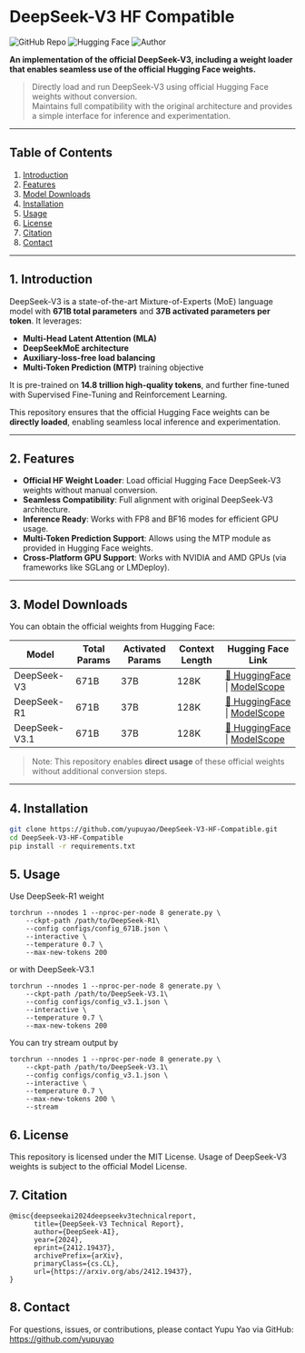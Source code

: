 <!-- markdownlint-disable first-line-h1 -->
<!-- markdownlint-disable html -->
<!-- markdownlint-disable no-duplicate-header -->


# DeepSeek-V3 HF Compatible

![GitHub Repo](https://img.shields.io/badge/GitHub-DeepSeek--V3--HF--Compatible-24292f?logo=github&logoColor=white)
![Hugging Face](https://img.shields.io/badge/🤖%20Hugging%20Face-DeepSeek%20AI-ffc107?logoColor=white)
![Author](https://img.shields.io/badge/Author-Yupu%20Yao-blue)

**An implementation of the official DeepSeek-V3, including a weight loader that enables seamless use of the official Hugging Face weights.**

> Directly load and run DeepSeek-V3 using official Hugging Face weights without conversion.  
> Maintains full compatibility with the original architecture and provides a simple interface for inference and experimentation.

---

## Table of Contents

1. [Introduction](#1-introduction)
2. [Features](#2-features)
3. [Model Downloads](#3-model-downloads)
4. [Installation](#4-installation)
5. [Usage](#5-usage)
6. [License](#6-license)
7. [Citation](#7-citation)
8. [Contact](#8-contact)

---

## 1. Introduction

DeepSeek-V3 is a state-of-the-art Mixture-of-Experts (MoE) language model with **671B total parameters** and **37B activated parameters per token**. It leverages:

- **Multi-Head Latent Attention (MLA)**  
- **DeepSeekMoE architecture**  
- **Auxiliary-loss-free load balancing**  
- **Multi-Token Prediction (MTP)** training objective  

It is pre-trained on **14.8 trillion high-quality tokens**, and further fine-tuned with Supervised Fine-Tuning and Reinforcement Learning.

This repository ensures that the official Hugging Face weights can be **directly loaded**, enabling seamless local inference and experimentation.

---

## 2. Features

- **Official HF Weight Loader**: Load official Hugging Face DeepSeek-V3 weights without manual conversion.  
- **Seamless Compatibility**: Full alignment with original DeepSeek-V3 architecture.  
- **Inference Ready**: Works with FP8 and BF16 modes for efficient GPU usage.  
- **Multi-Token Prediction Support**: Allows using the MTP module as provided in Hugging Face weights.  
- **Cross-Platform GPU Support**: Works with NVIDIA and AMD GPUs (via frameworks like SGLang or LMDeploy).  

---

## 3. Model Downloads

You can obtain the official weights from Hugging Face:

| Model | Total Params | Activated Params | Context Length | Hugging Face Link |
|-------|-------------|-----------------|----------------|-----------------|
| DeepSeek-V3 | 671B | 37B | 128K | [🤗 HuggingFace](https://huggingface.co/deepseek-ai/DeepSeek-V3) \| [ModelScope](https://modelscope.cn/models/deepseek-ai/DeepSeek-V3) |
| DeepSeek-R1   | 671B | 37B |  128K   | [🤗 HuggingFace](https://huggingface.co/deepseek-ai/DeepSeek-R1) \| [ModelScope](https://modelscope.cn/models/deepseek-ai/DeepSeek-R1) |
| DeepSeek-V3.1 | 671B | 37B | 128K | [🤗 HuggingFace](https://huggingface.co/deepseek-ai/DeepSeek-V3.1) \| [ModelScope](https://modelscope.cn/models/deepseek-ai/DeepSeek-V3.1) |

> Note: This repository enables **direct usage** of these official weights without additional conversion steps.

---

## 4. Installation

```bash
git clone https://github.com/yupuyao/DeepSeek-V3-HF-Compatible.git
cd DeepSeek-V3-HF-Compatible
pip install -r requirements.txt
```

## 5. Usage
Use DeepSeek-R1 weight

```shell
torchrun --nnodes 1 --nproc-per-node 8 generate.py \
    --ckpt-path /path/to/DeepSeek-R1\
    --config configs/config_671B.json \
    --interactive \
    --temperature 0.7 \
    --max-new-tokens 200
```
or with DeepSeek-V3.1

```shell
torchrun --nnodes 1 --nproc-per-node 8 generate.py \
    --ckpt-path /path/to/DeepSeek-V3.1\
    --config configs/config_v3.1.json \
    --interactive \
    --temperature 0.7 \
    --max-new-tokens 200
```
You can try stream output by
```shell
torchrun --nnodes 1 --nproc-per-node 8 generate.py \
    --ckpt-path /path/to/DeepSeek-V3.1\
    --config configs/config_v3.1.json \
    --interactive \
    --temperature 0.7 \
    --max-new-tokens 200 \
    --stream
```
## 6. License
This repository is licensed under the MIT License. Usage of DeepSeek-V3 weights is subject to the official Model License.

## 7. Citation
```
@misc{deepseekai2024deepseekv3technicalreport,
      title={DeepSeek-V3 Technical Report}, 
      author={DeepSeek-AI},
      year={2024},
      eprint={2412.19437},
      archivePrefix={arXiv},
      primaryClass={cs.CL},
      url={https://arxiv.org/abs/2412.19437}, 
}
```

## 8. Contact
For questions, issues, or contributions, please contact Yupu Yao via GitHub: https://github.com/yupuyao